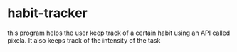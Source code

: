 # habit-tracker
this program helps the user keep track of a certain habit using an API called pixela.
It also keeps track of the intensity of the task 

